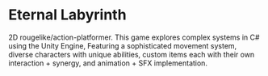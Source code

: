 # Eternal Labyrinth
 2D rougelike/action-platformer.
 This game explores complex systems in C# using the Unity Engine,
 Featuring a sophisticated movement system, 
 diverse characters with unique abilities,
 custom items each with their own interaction + synergy, 
 and animation + SFX implementation.
